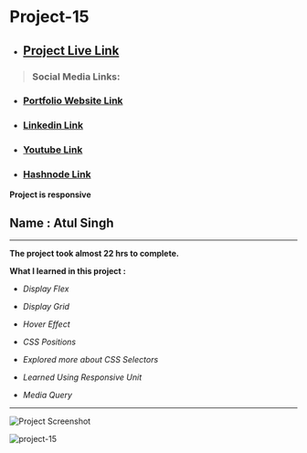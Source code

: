 # Project-15

- ## [Project Live Link](https://ineuron-live-class-project-15.netlify.app/ "Netlify")
> ### Social Media Links:

- ### [Portfolio Website Link](https://www.findcoder.io/u/atulsinghatul)
- ### [Linkedin Link](https://www.linkedin.com/in/atul-singh-082529249/)
- ### [Youtube Link](https://www.youtube.com/channel/UCBNc9Vs9mAFxnAKjzWRqDFQ)
- ### [Hashnode Link](https://atulsinghatul.hashnode.dev/)

**Project is responsive**

## Name : Atul Singh

---

**The project took almost 22 hrs to complete.**

**What I learned in this project :**

- _Display Flex_

- _Display Grid_
- _Hover Effect_
- _CSS Positions_
- _Explored more about CSS Selectors_
- _Learned Using Responsive Unit_
- _Media Query_

---

![Project Screenshot](https://img.shields.io/badge/LiveClass-Project--15-violet)

![project-15](https://user-images.githubusercontent.com/112545072/211537398-2b700eeb-3db0-4380-b1b3-7c023cd07c76.png)

